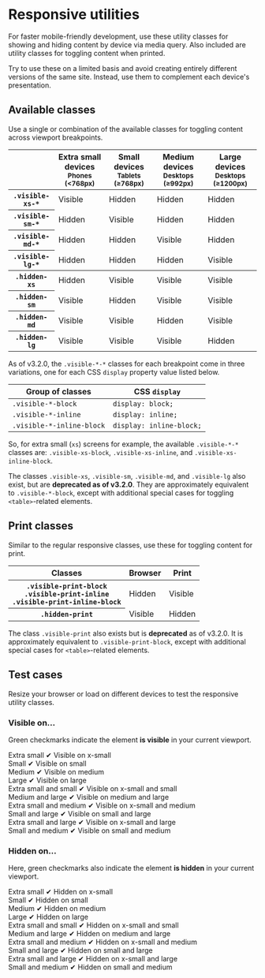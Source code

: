 
<h1 id="responsive-utilities" class="page-header">Responsive utilities</h1>

<p class="lead">For faster mobile-friendly development, use these utility classes for showing and hiding content by device via media query. Also included are utility classes for toggling content when printed.</p>
<p>Try to use these on a limited basis and avoid creating entirely different versions of the same site. Instead, use them to complement each device's presentation.</p>


<h2 id="responsive-utilities-classes">Available classes</h2>
<p>Use a single or combination of the available classes for toggling content across viewport breakpoints.</p>
<div class="table-responsive">
  <table class="table table-bordered table-striped responsive-utilities">
    <thead>
      <tr>
        <th></th>
        <th>
          Extra small devices
          <small>Phones (&lt;768px)</small>
        </th>
        <th>
          Small devices
          <small>Tablets (&ge;768px)</small>
        </th>
        <th>
          Medium devices
          <small>Desktops (&ge;992px)</small>
        </th>
        <th>
          Large devices
          <small>Desktops (&ge;1200px)</small>
        </th>
      </tr>
    </thead>
    <tbody>
      <tr>
        <th><code>.visible-xs-*</code></th>
        <td class="is-visible">Visible</td>
        <td class="is-hidden">Hidden</td>
        <td class="is-hidden">Hidden</td>
        <td class="is-hidden">Hidden</td>
      </tr>
      <tr>
        <th><code>.visible-sm-*</code></th>
        <td class="is-hidden">Hidden</td>
        <td class="is-visible">Visible</td>
        <td class="is-hidden">Hidden</td>
        <td class="is-hidden">Hidden</td>
      </tr>
      <tr>
        <th><code>.visible-md-*</code></th>
        <td class="is-hidden">Hidden</td>
        <td class="is-hidden">Hidden</td>
        <td class="is-visible">Visible</td>
        <td class="is-hidden">Hidden</td>
      </tr>
      <tr>
        <th><code>.visible-lg-*</code></th>
        <td class="is-hidden">Hidden</td>
        <td class="is-hidden">Hidden</td>
        <td class="is-hidden">Hidden</td>
        <td class="is-visible">Visible</td>
      </tr>
    </tbody>
    <tbody>
      <tr>
        <th><code>.hidden-xs</code></th>
        <td class="is-hidden">Hidden</td>
        <td class="is-visible">Visible</td>
        <td class="is-visible">Visible</td>
        <td class="is-visible">Visible</td>
      </tr>
      <tr>
        <th><code>.hidden-sm</code></th>
        <td class="is-visible">Visible</td>
        <td class="is-hidden">Hidden</td>
        <td class="is-visible">Visible</td>
        <td class="is-visible">Visible</td>
      </tr>
      <tr>
        <th><code>.hidden-md</code></th>
        <td class="is-visible">Visible</td>
        <td class="is-visible">Visible</td>
        <td class="is-hidden">Hidden</td>
        <td class="is-visible">Visible</td>
      </tr>
      <tr>
        <th><code>.hidden-lg</code></th>
        <td class="is-visible">Visible</td>
        <td class="is-visible">Visible</td>
        <td class="is-visible">Visible</td>
        <td class="is-hidden">Hidden</td>
      </tr>
    </tbody>
  </table>
</div>

<p>As of v3.2.0, the <code>.visible-*-*</code> classes for each breakpoint come in three variations, one for each CSS <code>display</code> property value listed below.</p>
<div class="table-responsive">
  <table class="table table-bordered table-striped">
    <thead>
      <tr>
        <th>Group of classes</th>
        <th>CSS <code>display</code></th>
      </tr>
    </thead>
    <tbody>
      <tr>
        <td><code>.visible-*-block</code></td>
        <td><code>display: block;</code></td>
      </tr>
      <tr>
        <td><code>.visible-*-inline</code></td>
        <td><code>display: inline;</code></td>
      </tr>
      <tr>
        <td><code>.visible-*-inline-block</code></td>
        <td><code>display: inline-block;</code></td>
      </tr>
    </tbody>
  </table>
</div>
<p>So, for extra small (<code>xs</code>) screens for example, the available <code>.visible-*-*</code> classes are: <code>.visible-xs-block</code>, <code>.visible-xs-inline</code>, and <code>.visible-xs-inline-block</code>.</p>
<p>The classes <code>.visible-xs</code>, <code>.visible-sm</code>, <code>.visible-md</code>, and <code>.visible-lg</code> also exist, but are <strong>deprecated as of v3.2.0</strong>. They are approximately equivalent to <code>.visible-*-block</code>, except with additional special cases for toggling <code>&lt;table&gt;</code>-related elements.</p>

<h2 id="responsive-utilities-print">Print classes</h2>
<p>Similar to the regular responsive classes, use these for toggling content for print.</p>
<div class="table-responsive">
  <table class="table table-bordered table-striped responsive-utilities">
    <thead>
      <tr>
        <th>Classes</th>
        <th>Browser</th>
        <th>Print</th>
      </tr>
    </thead>
    <tbody>
      <tr>
        <th>
          <code>.visible-print-block</code><br>
          <code>.visible-print-inline</code><br>
          <code>.visible-print-inline-block</code>
        </th>
        <td class="is-hidden">Hidden</td>
        <td class="is-visible">Visible</td>
      </tr>
      <tr>
        <th><code>.hidden-print</code></th>
        <td class="is-visible">Visible</td>
        <td class="is-hidden">Hidden</td>
      </tr>
    </tbody>
  </table>
</div>
<p>The class <code>.visible-print</code> also exists but is <strong>deprecated</strong> as of v3.2.0. It is approximately equivalent to <code>.visible-print-block</code>, except with additional special cases for <code>&lt;table&gt;</code>-related elements.</p>


<h2 id="responsive-utilities-tests">Test cases</h2>
<p>Resize your browser or load on different devices to test the responsive utility classes.</p>

<h3>Visible on...</h3>
<p>Green checkmarks indicate the element <strong>is visible</strong> in your current viewport.</p>
<div class="row responsive-utilities-test visible-on">
  <div class="col-xs-6 col-sm-3">
    <span class="hidden-xs">Extra small</span>
    <span class="visible-xs-block">&#10004; Visible on x-small</span>
  </div>
  <div class="col-xs-6 col-sm-3">
    <span class="hidden-sm">Small</span>
    <span class="visible-sm-block">&#10004; Visible on small</span>
  </div>
  <div class="clearfix visible-xs-block"></div>
  <div class="col-xs-6 col-sm-3">
    <span class="hidden-md">Medium</span>
    <span class="visible-md-block">&#10004; Visible on medium</span>
  </div>
  <div class="col-xs-6 col-sm-3">
    <span class="hidden-lg">Large</span>
    <span class="visible-lg-block">&#10004; Visible on large</span>
  </div>
</div>
<div class="row responsive-utilities-test visible-on">
  <div class="col-xs-6 col-sm-6">
    <span class="hidden-xs hidden-sm">Extra small and small</span>
    <span class="visible-xs-block visible-sm-block">&#10004; Visible on x-small and small</span>
  </div>
  <div class="col-xs-6 col-sm-6">
    <span class="hidden-md hidden-lg">Medium and large</span>
    <span class="visible-md-block visible-lg-block">&#10004; Visible on medium and large</span>
  </div>
  <div class="clearfix visible-xs-block"></div>
  <div class="col-xs-6 col-sm-6">
    <span class="hidden-xs hidden-md">Extra small and medium</span>
    <span class="visible-xs-block visible-md-block">&#10004; Visible on x-small and medium</span>
  </div>
  <div class="col-xs-6 col-sm-6">
    <span class="hidden-sm hidden-lg">Small and large</span>
    <span class="visible-sm-block visible-lg-block">&#10004; Visible on small and large</span>
  </div>
  <div class="clearfix visible-xs-block"></div>
  <div class="col-xs-6 col-sm-6">
    <span class="hidden-xs hidden-lg">Extra small and large</span>
    <span class="visible-xs-block visible-lg-block">&#10004; Visible on x-small and large</span>
  </div>
  <div class="col-xs-6 col-sm-6">
    <span class="hidden-sm hidden-md">Small and medium</span>
    <span class="visible-sm-block visible-md-block">&#10004; Visible on small and medium</span>
  </div>
</div>

<h3>Hidden on...</h3>
<p>Here, green checkmarks also indicate the element <strong>is hidden</strong> in your current viewport.</p>
<div class="row responsive-utilities-test hidden-on">
  <div class="col-xs-6 col-sm-3">
    <span class="hidden-xs">Extra small</span>
    <span class="visible-xs-block">&#10004; Hidden on x-small</span>
  </div>
  <div class="col-xs-6 col-sm-3">
    <span class="hidden-sm">Small</span>
    <span class="visible-sm-block">&#10004; Hidden on small</span>
  </div>
  <div class="clearfix visible-xs-block"></div>
  <div class="col-xs-6 col-sm-3">
    <span class="hidden-md">Medium</span>
    <span class="visible-md-block">&#10004; Hidden on medium</span>
  </div>
  <div class="col-xs-6 col-sm-3">
    <span class="hidden-lg">Large</span>
    <span class="visible-lg-block">&#10004; Hidden on large</span>
  </div>
</div>
<div class="row responsive-utilities-test hidden-on">
  <div class="col-xs-6 col-sm-6">
    <span class="hidden-xs hidden-sm">Extra small and small</span>
    <span class="visible-xs-block visible-sm-block">&#10004; Hidden on x-small and small</span>
  </div>
  <div class="col-xs-6 col-sm-6">
    <span class="hidden-md hidden-lg">Medium and large</span>
    <span class="visible-md-block visible-lg-block">&#10004; Hidden on medium and large</span>
  </div>
  <div class="clearfix visible-xs-block"></div>
  <div class="col-xs-6 col-sm-6">
    <span class="hidden-xs hidden-md">Extra small and medium</span>
    <span class="visible-xs-block visible-md-block">&#10004; Hidden on x-small and medium</span>
  </div>
  <div class="col-xs-6 col-sm-6">
    <span class="hidden-sm hidden-lg">Small and large</span>
    <span class="visible-sm-block visible-lg-block">&#10004; Hidden on small and large</span>
  </div>
  <div class="clearfix visible-xs-block"></div>
  <div class="col-xs-6 col-sm-6">
    <span class="hidden-xs hidden-lg">Extra small and large</span>
    <span class="visible-xs-block visible-lg-block">&#10004; Hidden on x-small and large</span>
  </div>
  <div class="col-xs-6 col-sm-6">
    <span class="hidden-sm hidden-md">Small and medium</span>
    <span class="visible-sm-block visible-md-block">&#10004; Hidden on small and medium</span>
  </div>
</div>

